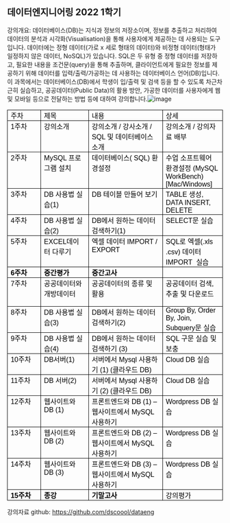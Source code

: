 ## 데이터엔지니어링 2022 1학기

강의개요: 데이터베이스(DB)는 지식과 정보의 저장소이며, 정보를 추출하고 처리하여 데이터의 분석과 시각화(Visualisation)을 통해 사용자에게 제공하는 데 사용되는 도구입니다. 데이터에는 정형 데이터(가로 x 세로 형태의 데이터)와 비정형 데이터(형태가 일정하지 않은 데이터, NoSQL)가 있습니다. SQL은 두 유형 중 정형 데이터를 저장하고, 필요한 내용을 조건문(query)을 통해 추출하며, 클라이언트에게 필요한 정보를 제공하기 위해 데이터를 입력/출력/가공하는 데 사용하는 데이터베이스 언어(DB)입니다. 이 과목에서는 데이터베이스(DB)에서 학생이 입/출력 및 검색 등을 할 수 있도록 차근차근히 실습하고, 공공데이터(Public Data)의 활용 방안,  가공한 데이터를 사용자에게 웹 및 모바일 등으로 전달하는 방법 등에 대하여 강의합니다.![image](https://user-images.githubusercontent.com/85654856/148494985-9b869f3b-cf38-432c-b33e-8013d4e0b458.png)


<table class=MsoTableGrid border=1 cellspacing=0 cellpadding=0
 style='border-collapse:collapse;border:none;mso-border-alt:solid windowtext .5pt;
 mso-yfti-tbllook:1184;mso-padding-alt:0cm 5.4pt 0cm 5.4pt'>
 <tr style='mso-yfti-irow:0;mso-yfti-firstrow:yes'>
  <td width=99 valign=top style='width:74.1pt;border:solid windowtext 1.0pt;
  mso-border-alt:solid windowtext .5pt;padding:0cm 5.4pt 0cm 5.4pt'>
  <p class=se-text-paragraph style='margin:0cm;vertical-align:baseline'><span
  class=se-fs-><span lang=KO style='font-family:"NanumGothic",sans-serif;
  color:black;border:none windowtext 1.0pt;mso-border-alt:none windowtext 0cm;
  padding:0cm'>주차</span></span><span class=se-fs-><span style='font-family:
  "NanumGothic",sans-serif;color:black;border:none windowtext 1.0pt;mso-border-alt:
  none windowtext 0cm;padding:0cm'><o:p></o:p></span></span></p>
  </td>
  <td width=132 valign=top style='width:98.8pt;border:solid windowtext 1.0pt;
  border-left:none;mso-border-left-alt:solid windowtext .5pt;mso-border-alt:
  solid windowtext .5pt;padding:0cm 5.4pt 0cm 5.4pt'>
  <p class=se-text-paragraph style='margin:0cm;vertical-align:baseline'><span
  class=se-fs-><span lang=KO style='font-family:"NanumGothic",sans-serif;
  color:black;border:none windowtext 1.0pt;mso-border-alt:none windowtext 0cm;
  padding:0cm'>제목</span></span><span class=se-fs-><span style='font-family:
  "NanumGothic",sans-serif;color:black;border:none windowtext 1.0pt;mso-border-alt:
  none windowtext 0cm;padding:0cm'><o:p></o:p></span></span></p>
  </td>
  <td width=232 valign=top style='width:174.1pt;border:solid windowtext 1.0pt;
  border-left:none;mso-border-left-alt:solid windowtext .5pt;mso-border-alt:
  solid windowtext .5pt;padding:0cm 5.4pt 0cm 5.4pt'>
  <p class=se-text-paragraph style='margin:0cm;vertical-align:baseline'><span
  class=se-fs-><span lang=KO style='font-family:"NanumGothic",sans-serif;
  color:black;border:none windowtext 1.0pt;mso-border-alt:none windowtext 0cm;
  padding:0cm'>내용</span></span><span class=se-fs-><span style='font-family:
  "NanumGothic",sans-serif;color:black;border:none windowtext 1.0pt;mso-border-alt:
  none windowtext 0cm;padding:0cm'><o:p></o:p></span></span></p>
  </td>
  <td width=138 valign=top style='width:103.8pt;border:solid windowtext 1.0pt;
  border-left:none;mso-border-left-alt:solid windowtext .5pt;mso-border-alt:
  solid windowtext .5pt;padding:0cm 5.4pt 0cm 5.4pt'>
  <p class=se-text-paragraph style='margin:0cm;vertical-align:baseline'><span
  class=se-fs-><span lang=KO style='font-family:"NanumGothic",sans-serif;
  color:black;border:none windowtext 1.0pt;mso-border-alt:none windowtext 0cm;
  padding:0cm'>상세</span></span><span class=se-fs-><span style='font-family:
  "NanumGothic",sans-serif;color:black;border:none windowtext 1.0pt;mso-border-alt:
  none windowtext 0cm;padding:0cm'><o:p></o:p></span></span></p>
  </td>
 </tr>
 <tr style='mso-yfti-irow:1'>
  <td width=99 valign=top style='width:74.1pt;border:solid windowtext 1.0pt;
  border-top:none;mso-border-top-alt:solid windowtext .5pt;mso-border-alt:solid windowtext .5pt;
  padding:0cm 5.4pt 0cm 5.4pt'>
  <p class=se-text-paragraph style='margin:0cm;vertical-align:baseline'><span
  class=se-fs-><span style='font-family:"NanumGothic",sans-serif;color:black;
  border:none windowtext 1.0pt;mso-border-alt:none windowtext 0cm;padding:0cm'>1<span
  lang=KO>주차</span><o:p></o:p></span></span></p>
  </td>
  <td width=132 valign=top style='width:98.8pt;border-top:none;border-left:
  none;border-bottom:solid windowtext 1.0pt;border-right:solid windowtext 1.0pt;
  mso-border-top-alt:solid windowtext .5pt;mso-border-left-alt:solid windowtext .5pt;
  mso-border-alt:solid windowtext .5pt;padding:0cm 5.4pt 0cm 5.4pt'>
  <p class=se-text-paragraph style='margin:0cm;vertical-align:baseline'><span
  class=SpellE><span class=se-fs-><span lang=KO style='font-family:"NanumGothic",sans-serif;
  color:black;border:none windowtext 1.0pt;mso-border-alt:none windowtext 0cm;
  padding:0cm'>강의소개</span></span></span><span class=se-fs-><span
  style='font-family:"NanumGothic",sans-serif;color:black;border:none windowtext 1.0pt;
  mso-border-alt:none windowtext 0cm;padding:0cm'><o:p></o:p></span></span></p>
  </td>
  <td width=232 valign=top style='width:174.1pt;border-top:none;border-left:
  none;border-bottom:solid windowtext 1.0pt;border-right:solid windowtext 1.0pt;
  mso-border-top-alt:solid windowtext .5pt;mso-border-left-alt:solid windowtext .5pt;
  mso-border-alt:solid windowtext .5pt;padding:0cm 5.4pt 0cm 5.4pt'>
  <p class=se-text-paragraph style='margin:0cm;vertical-align:baseline'><span
  class=SpellE><span class=se-fs-><span lang=KO style='font-family:"NanumGothic",sans-serif;
  color:black;border:none windowtext 1.0pt;mso-border-alt:none windowtext 0cm;
  padding:0cm'>강의소개</span></span></span><span class=se-fs-><span
  style='font-family:"NanumGothic",sans-serif;color:black;border:none windowtext 1.0pt;
  mso-border-alt:none windowtext 0cm;padding:0cm'> / <span class=SpellE><span
  lang=KO>강사소개</span></span> / SQL <span lang=KO>및 데이터베이스 소개</span><o:p></o:p></span></span></p>
  </td>
  <td width=138 valign=top style='width:103.8pt;border-top:none;border-left:
  none;border-bottom:solid windowtext 1.0pt;border-right:solid windowtext 1.0pt;
  mso-border-top-alt:solid windowtext .5pt;mso-border-left-alt:solid windowtext .5pt;
  mso-border-alt:solid windowtext .5pt;padding:0cm 5.4pt 0cm 5.4pt'>
  <p class=se-text-paragraph style='margin:0cm;vertical-align:baseline'><span
  class=SpellE><span class=se-fs-><span lang=KO style='font-family:"NanumGothic",sans-serif;
  color:black;border:none windowtext 1.0pt;mso-border-alt:none windowtext 0cm;
  padding:0cm'>강의소개</span></span></span><span class=se-fs-><span lang=KO
  style='font-family:"NanumGothic",sans-serif;color:black;border:none windowtext 1.0pt;
  mso-border-alt:none windowtext 0cm;padding:0cm'> </span></span><span
  class=se-fs-><span style='font-family:"NanumGothic",sans-serif;color:black;
  border:none windowtext 1.0pt;mso-border-alt:none windowtext 0cm;padding:0cm'>/
  <span lang=KO>강의자료 배부</span><o:p></o:p></span></span></p>
  </td>
 </tr>
 <tr style='mso-yfti-irow:2'>
  <td width=99 valign=top style='width:74.1pt;border:solid windowtext 1.0pt;
  border-top:none;mso-border-top-alt:solid windowtext .5pt;mso-border-alt:solid windowtext .5pt;
  padding:0cm 5.4pt 0cm 5.4pt'>
  <p class=se-text-paragraph style='margin:0cm;vertical-align:baseline'><span
  class=se-fs-><span style='font-family:"NanumGothic",sans-serif;color:black;
  border:none windowtext 1.0pt;mso-border-alt:none windowtext 0cm;padding:0cm'>2<span
  lang=KO>주차</span><o:p></o:p></span></span></p>
  </td>
  <td width=132 valign=top style='width:98.8pt;border-top:none;border-left:
  none;border-bottom:solid windowtext 1.0pt;border-right:solid windowtext 1.0pt;
  mso-border-top-alt:solid windowtext .5pt;mso-border-left-alt:solid windowtext .5pt;
  mso-border-alt:solid windowtext .5pt;padding:0cm 5.4pt 0cm 5.4pt'>
  <p class=se-text-paragraph style='margin:0cm;vertical-align:baseline'><span
  class=se-fs-><span style='font-family:"NanumGothic",sans-serif;color:black;
  border:none windowtext 1.0pt;mso-border-alt:none windowtext 0cm;padding:0cm'>MySQL
  <span lang=KO>프로그램 설치</span><o:p></o:p></span></span></p>
  </td>
  <td width=232 valign=top style='width:174.1pt;border-top:none;border-left:
  none;border-bottom:solid windowtext 1.0pt;border-right:solid windowtext 1.0pt;
  mso-border-top-alt:solid windowtext .5pt;mso-border-left-alt:solid windowtext .5pt;
  mso-border-alt:solid windowtext .5pt;padding:0cm 5.4pt 0cm 5.4pt'>
  <p class=se-text-paragraph style='margin:0cm;vertical-align:baseline'><span
  class=se-fs-><span lang=KO style='font-family:"NanumGothic",sans-serif;
  color:black;border:none windowtext 1.0pt;mso-border-alt:none windowtext 0cm;
  padding:0cm'>데이터베이스</span></span><span class=se-fs-><span style='font-family:
  "NanumGothic",sans-serif;color:black;border:none windowtext 1.0pt;mso-border-alt:
  none windowtext 0cm;padding:0cm'>( SQL) <span lang=KO>환경설정</span><o:p></o:p></span></span></p>
  <p class=se-text-paragraph style='margin:0cm;vertical-align:baseline'><span
  class=se-fs-><span style='font-family:"NanumGothic",sans-serif;color:black;
  border:none windowtext 1.0pt;mso-border-alt:none windowtext 0cm;padding:0cm'><o:p>&nbsp;</o:p></span></span></p>
  </td>
  <td width=138 valign=top style='width:103.8pt;border-top:none;border-left:
  none;border-bottom:solid windowtext 1.0pt;border-right:solid windowtext 1.0pt;
  mso-border-top-alt:solid windowtext .5pt;mso-border-left-alt:solid windowtext .5pt;
  mso-border-alt:solid windowtext .5pt;padding:0cm 5.4pt 0cm 5.4pt'>
  <p class=se-text-paragraph style='margin:0cm;vertical-align:baseline'><span
  class=se-fs-><span lang=KO style='font-family:"NanumGothic",sans-serif;
  color:black;border:none windowtext 1.0pt;mso-border-alt:none windowtext 0cm;
  padding:0cm'>수업 소프트웨어 환경설정 </span></span><span class=se-fs-><span
  style='font-family:"NanumGothic",sans-serif;color:black;border:none windowtext 1.0pt;
  mso-border-alt:none windowtext 0cm;padding:0cm'>(MySQL <span class=SpellE>WorkBench</span>)<o:p></o:p></span></span></p>
  <p class=se-text-paragraph style='margin:0cm;vertical-align:baseline'><span
  class=se-fs-><span lang=EN-US style='font-family:"NanumGothic",sans-serif;
  color:black;border:none windowtext 1.0pt;mso-border-alt:none windowtext 0cm;
  padding:0cm;mso-ansi-language:EN-US'>[Mac/Windows]</span></span><span
  class=se-fs-><span lang=EN-US style='font-size:14.5pt;font-family:"NanumGothic",sans-serif;
  color:black;border:none windowtext 1.0pt;mso-border-alt:none windowtext 0cm;
  padding:0cm;mso-ansi-language:EN-US'><o:p></o:p></span></span></p>
  </td>
 </tr>
 <tr style='mso-yfti-irow:3'>
  <td width=99 valign=top style='width:74.1pt;border:solid windowtext 1.0pt;
  border-top:none;mso-border-top-alt:solid windowtext .5pt;mso-border-alt:solid windowtext .5pt;
  padding:0cm 5.4pt 0cm 5.4pt'>
  <p class=se-text-paragraph style='margin:0cm;vertical-align:baseline'><span
  class=se-fs-><span style='font-family:"NanumGothic",sans-serif;color:black;
  border:none windowtext 1.0pt;mso-border-alt:none windowtext 0cm;padding:0cm'>3<span
  lang=KO>주차</span><o:p></o:p></span></span></p>
  </td>
  <td width=132 valign=top style='width:98.8pt;border-top:none;border-left:
  none;border-bottom:solid windowtext 1.0pt;border-right:solid windowtext 1.0pt;
  mso-border-top-alt:solid windowtext .5pt;mso-border-left-alt:solid windowtext .5pt;
  mso-border-alt:solid windowtext .5pt;padding:0cm 5.4pt 0cm 5.4pt'>
  <p class=se-text-paragraph style='margin:0cm;vertical-align:baseline'><span
  class=se-fs-><span style='font-family:"NanumGothic",sans-serif;color:black;
  border:none windowtext 1.0pt;mso-border-alt:none windowtext 0cm;padding:0cm'>DB
  <span lang=KO>사용법 실습</span>(1)<o:p></o:p></span></span></p>
  </td>
  <td width=232 valign=top style='width:174.1pt;border-top:none;border-left:
  none;border-bottom:solid windowtext 1.0pt;border-right:solid windowtext 1.0pt;
  mso-border-top-alt:solid windowtext .5pt;mso-border-left-alt:solid windowtext .5pt;
  mso-border-alt:solid windowtext .5pt;padding:0cm 5.4pt 0cm 5.4pt'>
  <p class=se-text-paragraph style='margin:0cm;vertical-align:baseline'><span
  class=se-fs-><span style='font-family:"NanumGothic",sans-serif;color:black;
  border:none windowtext 1.0pt;mso-border-alt:none windowtext 0cm;padding:0cm'>DB
  <span lang=KO>테이블 만들어 보기</span><o:p></o:p></span></span></p>
  </td>
  <td width=138 valign=top style='width:103.8pt;border-top:none;border-left:
  none;border-bottom:solid windowtext 1.0pt;border-right:solid windowtext 1.0pt;
  mso-border-top-alt:solid windowtext .5pt;mso-border-left-alt:solid windowtext .5pt;
  mso-border-alt:solid windowtext .5pt;padding:0cm 5.4pt 0cm 5.4pt'>
  <p class=se-text-paragraph style='margin:0cm;vertical-align:baseline'><span
  class=se-fs-><span lang=EN-US style='font-family:"NanumGothic",sans-serif;
  color:black;border:none windowtext 1.0pt;mso-border-alt:none windowtext 0cm;
  padding:0cm;mso-ansi-language:EN-US'>TABLE </span></span><span class=se-fs-><span
  lang=KO style='font-family:"NanumGothic",sans-serif;color:black;border:none windowtext 1.0pt;
  mso-border-alt:none windowtext 0cm;padding:0cm;mso-ansi-language:EN-US'>생성</span></span><span
  class=se-fs-><span lang=EN-US style='font-family:"NanumGothic",sans-serif;
  color:black;border:none windowtext 1.0pt;mso-border-alt:none windowtext 0cm;
  padding:0cm;mso-ansi-language:EN-US'>, DATA INSERT, DELETE<o:p></o:p></span></span></p>
  </td>
 </tr>
 <tr style='mso-yfti-irow:4'>
  <td width=99 valign=top style='width:74.1pt;border:solid windowtext 1.0pt;
  border-top:none;mso-border-top-alt:solid windowtext .5pt;mso-border-alt:solid windowtext .5pt;
  padding:0cm 5.4pt 0cm 5.4pt'>
  <p class=se-text-paragraph style='margin:0cm;vertical-align:baseline'><span
  class=se-fs-><span style='font-family:"NanumGothic",sans-serif;color:black;
  border:none windowtext 1.0pt;mso-border-alt:none windowtext 0cm;padding:0cm'>4<span
  lang=KO>주차</span><o:p></o:p></span></span></p>
  </td>
  <td width=132 valign=top style='width:98.8pt;border-top:none;border-left:
  none;border-bottom:solid windowtext 1.0pt;border-right:solid windowtext 1.0pt;
  mso-border-top-alt:solid windowtext .5pt;mso-border-left-alt:solid windowtext .5pt;
  mso-border-alt:solid windowtext .5pt;padding:0cm 5.4pt 0cm 5.4pt'>
  <p class=se-text-paragraph style='margin:0cm;vertical-align:baseline'><span
  class=se-fs-><span style='font-family:"NanumGothic",sans-serif;color:black;
  border:none windowtext 1.0pt;mso-border-alt:none windowtext 0cm;padding:0cm'>DB
  <span lang=KO>사용법 실습</span>(2)<o:p></o:p></span></span></p>
  </td>
  <td width=232 valign=top style='width:174.1pt;border-top:none;border-left:
  none;border-bottom:solid windowtext 1.0pt;border-right:solid windowtext 1.0pt;
  mso-border-top-alt:solid windowtext .5pt;mso-border-left-alt:solid windowtext .5pt;
  mso-border-alt:solid windowtext .5pt;padding:0cm 5.4pt 0cm 5.4pt'>
  <p class=se-text-paragraph style='margin:0cm;vertical-align:baseline'><span
  class=se-fs-><span style='font-family:"NanumGothic",sans-serif;color:black;
  border:none windowtext 1.0pt;mso-border-alt:none windowtext 0cm;padding:0cm'>DB<span
  lang=KO>에서 원하는 데이터 검색하기</span>(1)<o:p></o:p></span></span></p>
  </td>
  <td width=138 valign=top style='width:103.8pt;border-top:none;border-left:
  none;border-bottom:solid windowtext 1.0pt;border-right:solid windowtext 1.0pt;
  mso-border-top-alt:solid windowtext .5pt;mso-border-left-alt:solid windowtext .5pt;
  mso-border-alt:solid windowtext .5pt;padding:0cm 5.4pt 0cm 5.4pt'>
  <p class=se-text-paragraph style='margin:0cm;vertical-align:baseline'><span
  class=se-fs-><span lang=EN-US style='font-family:"NanumGothic",sans-serif;
  color:black;border:none windowtext 1.0pt;mso-border-alt:none windowtext 0cm;
  padding:0cm;mso-ansi-language:EN-US'>SELECT</span></span><span class=se-fs-><span
  lang=KO style='font-family:"NanumGothic",sans-serif;color:black;border:none windowtext 1.0pt;
  mso-border-alt:none windowtext 0cm;padding:0cm;mso-ansi-language:EN-US'>문 실습</span></span><span
  class=se-fs-><span lang=EN-US style='font-family:"NanumGothic",sans-serif;
  color:black;border:none windowtext 1.0pt;mso-border-alt:none windowtext 0cm;
  padding:0cm;mso-ansi-language:EN-US'><o:p></o:p></span></span></p>
  </td>
 </tr>
 <tr style='mso-yfti-irow:5'>
  <td width=99 valign=top style='width:74.1pt;border:solid windowtext 1.0pt;
  border-top:none;mso-border-top-alt:solid windowtext .5pt;mso-border-alt:solid windowtext .5pt;
  padding:0cm 5.4pt 0cm 5.4pt'>
  <p class=se-text-paragraph style='margin:0cm;vertical-align:baseline'><span
  class=se-fs-><span style='font-family:"NanumGothic",sans-serif;color:black;
  border:none windowtext 1.0pt;mso-border-alt:none windowtext 0cm;padding:0cm'>5<span
  lang=KO>주차</span><o:p></o:p></span></span></p>
  </td>
  <td width=132 valign=top style='width:98.8pt;border-top:none;border-left:
  none;border-bottom:solid windowtext 1.0pt;border-right:solid windowtext 1.0pt;
  mso-border-top-alt:solid windowtext .5pt;mso-border-left-alt:solid windowtext .5pt;
  mso-border-alt:solid windowtext .5pt;padding:0cm 5.4pt 0cm 5.4pt'>
  <p class=se-text-paragraph style='margin:0cm;vertical-align:baseline'><span
  class=se-fs-><span style='font-family:"NanumGothic",sans-serif;color:black;
  border:none windowtext 1.0pt;mso-border-alt:none windowtext 0cm;padding:0cm'>EXCEL<span
  lang=KO>데이터 다루기</span><o:p></o:p></span></span></p>
  </td>
  <td width=232 valign=top style='width:174.1pt;border-top:none;border-left:
  none;border-bottom:solid windowtext 1.0pt;border-right:solid windowtext 1.0pt;
  mso-border-top-alt:solid windowtext .5pt;mso-border-left-alt:solid windowtext .5pt;
  mso-border-alt:solid windowtext .5pt;padding:0cm 5.4pt 0cm 5.4pt'>
  <p class=se-text-paragraph style='margin:0cm;vertical-align:baseline'><span
  class=se-fs-><span lang=KO style='font-family:"NanumGothic",sans-serif;
  color:black;border:none windowtext 1.0pt;mso-border-alt:none windowtext 0cm;
  padding:0cm'>엑셀 데이터 </span></span><span class=se-fs-><span style='font-family:
  "NanumGothic",sans-serif;color:black;border:none windowtext 1.0pt;mso-border-alt:
  none windowtext 0cm;padding:0cm'>IMPORT / EXPORT<o:p></o:p></span></span></p>
  </td>
  <td width=138 valign=top style='width:103.8pt;border-top:none;border-left:
  none;border-bottom:solid windowtext 1.0pt;border-right:solid windowtext 1.0pt;
  mso-border-top-alt:solid windowtext .5pt;mso-border-left-alt:solid windowtext .5pt;
  mso-border-alt:solid windowtext .5pt;padding:0cm 5.4pt 0cm 5.4pt'>
  <p class=se-text-paragraph style='margin:0cm;vertical-align:baseline'><span
  class=se-fs-><span lang=EN-US style='font-family:"NanumGothic",sans-serif;
  color:black;border:none windowtext 1.0pt;mso-border-alt:none windowtext 0cm;
  padding:0cm;mso-ansi-language:EN-US'>SQL</span></span><span class=se-fs-><span
  lang=KO style='font-family:"NanumGothic",sans-serif;color:black;border:none windowtext 1.0pt;
  mso-border-alt:none windowtext 0cm;padding:0cm;mso-ansi-language:EN-US'>로 엑셀</span></span><span
  class=se-fs-><span lang=EN-US style='font-family:"NanumGothic",sans-serif;
  color:black;border:none windowtext 1.0pt;mso-border-alt:none windowtext 0cm;
  padding:0cm;mso-ansi-language:EN-US'>(.<span class=SpellE>xls</span> .csv) </span></span><span
  class=se-fs-><span lang=KO style='font-family:"NanumGothic",sans-serif;
  color:black;border:none windowtext 1.0pt;mso-border-alt:none windowtext 0cm;
  padding:0cm;mso-ansi-language:EN-US'>데이터 </span></span><span class=se-fs-><span
  lang=EN-US style='font-family:"NanumGothic",sans-serif;color:black;
  border:none windowtext 1.0pt;mso-border-alt:none windowtext 0cm;padding:0cm;
  mso-ansi-language:EN-US'>IMPORT<span style='mso-spacerun:yes'>  </span></span></span><span
  class=se-fs-><span lang=KO style='font-family:"NanumGothic",sans-serif;
  color:black;border:none windowtext 1.0pt;mso-border-alt:none windowtext 0cm;
  padding:0cm;mso-ansi-language:EN-US'>실습</span></span><span class=se-fs-><span
  lang=EN-US style='font-family:"NanumGothic",sans-serif;color:black;
  border:none windowtext 1.0pt;mso-border-alt:none windowtext 0cm;padding:0cm;
  mso-ansi-language:EN-US'><o:p></o:p></span></span></p>
  </td>
 </tr>
 <tr style='mso-yfti-irow:6'>
  <td width=99 valign=top style='width:74.1pt;border:solid windowtext 1.0pt;
  border-top:none;mso-border-top-alt:solid windowtext .5pt;mso-border-alt:solid windowtext .5pt;
  padding:0cm 5.4pt 0cm 5.4pt'>
  <p class=se-text-paragraph style='margin:0cm;vertical-align:baseline'><span
  class=se-fs-><b><span style='font-family:"NanumGothic",sans-serif;color:black;
  border:none windowtext 1.0pt;mso-border-alt:none windowtext 0cm;padding:0cm'>6<span
  lang=KO>주차</span><o:p></o:p></span></b></span></p>
  </td>
  <td width=132 valign=top style='width:98.8pt;border-top:none;border-left:
  none;border-bottom:solid windowtext 1.0pt;border-right:solid windowtext 1.0pt;
  mso-border-top-alt:solid windowtext .5pt;mso-border-left-alt:solid windowtext .5pt;
  mso-border-alt:solid windowtext .5pt;padding:0cm 5.4pt 0cm 5.4pt'>
  <p class=se-text-paragraph style='margin:0cm;vertical-align:baseline'><span
  class=se-fs-><b><span lang=KO style='font-family:"NanumGothic",sans-serif;
  color:black;border:none windowtext 1.0pt;mso-border-alt:none windowtext 0cm;
  padding:0cm'>중간평가</span></b></span><span class=se-fs-><b><span
  style='font-family:"NanumGothic",sans-serif;color:black;border:none windowtext 1.0pt;
  mso-border-alt:none windowtext 0cm;padding:0cm'><o:p></o:p></span></b></span></p>
  </td>
  <td width=232 valign=top style='width:174.1pt;border-top:none;border-left:
  none;border-bottom:solid windowtext 1.0pt;border-right:solid windowtext 1.0pt;
  mso-border-top-alt:solid windowtext .5pt;mso-border-left-alt:solid windowtext .5pt;
  mso-border-alt:solid windowtext .5pt;padding:0cm 5.4pt 0cm 5.4pt'>
  <p class=se-text-paragraph style='margin:0cm;vertical-align:baseline'><span
  class=se-fs-><b><span lang=KO style='font-family:"NanumGothic",sans-serif;
  color:black;border:none windowtext 1.0pt;mso-border-alt:none windowtext 0cm;
  padding:0cm'>중간고사</span></b></span><span class=se-fs-><b><span
  style='font-family:"NanumGothic",sans-serif;color:black;border:none windowtext 1.0pt;
  mso-border-alt:none windowtext 0cm;padding:0cm'><o:p></o:p></span></b></span></p>
  </td>
  <td width=138 valign=top style='width:103.8pt;border-top:none;border-left:
  none;border-bottom:solid windowtext 1.0pt;border-right:solid windowtext 1.0pt;
  mso-border-top-alt:solid windowtext .5pt;mso-border-left-alt:solid windowtext .5pt;
  mso-border-alt:solid windowtext .5pt;padding:0cm 5.4pt 0cm 5.4pt'>
  <p class=se-text-paragraph style='margin:0cm;vertical-align:baseline'><span
  class=se-fs-><span style='font-family:"NanumGothic",sans-serif;color:black;
  border:none windowtext 1.0pt;mso-border-alt:none windowtext 0cm;padding:0cm'><o:p>&nbsp;</o:p></span></span></p>
  </td>
 </tr>
 <tr style='mso-yfti-irow:7'>
  <td width=99 valign=top style='width:74.1pt;border:solid windowtext 1.0pt;
  border-top:none;mso-border-top-alt:solid windowtext .5pt;mso-border-alt:solid windowtext .5pt;
  padding:0cm 5.4pt 0cm 5.4pt'>
  <p class=se-text-paragraph style='margin:0cm;vertical-align:baseline'><span
  class=se-fs-><span style='font-family:"NanumGothic",sans-serif;color:black;
  border:none windowtext 1.0pt;mso-border-alt:none windowtext 0cm;padding:0cm'>7<span
  lang=KO>주차</span><o:p></o:p></span></span></p>
  </td>
  <td width=132 valign=top style='width:98.8pt;border-top:none;border-left:
  none;border-bottom:solid windowtext 1.0pt;border-right:solid windowtext 1.0pt;
  mso-border-top-alt:solid windowtext .5pt;mso-border-left-alt:solid windowtext .5pt;
  mso-border-alt:solid windowtext .5pt;padding:0cm 5.4pt 0cm 5.4pt'>
  <p class=se-text-paragraph style='margin:0cm;vertical-align:baseline'><span
  class=se-fs-><span lang=KO style='font-family:"NanumGothic",sans-serif;
  color:black;border:none windowtext 1.0pt;mso-border-alt:none windowtext 0cm;
  padding:0cm'>공공데이터와 <span class=SpellE>개방데이터</span></span></span><span
  class=se-fs-><span style='font-family:"NanumGothic",sans-serif;color:black;
  border:none windowtext 1.0pt;mso-border-alt:none windowtext 0cm;padding:0cm'><o:p></o:p></span></span></p>
  </td>
  <td width=232 valign=top style='width:174.1pt;border-top:none;border-left:
  none;border-bottom:solid windowtext 1.0pt;border-right:solid windowtext 1.0pt;
  mso-border-top-alt:solid windowtext .5pt;mso-border-left-alt:solid windowtext .5pt;
  mso-border-alt:solid windowtext .5pt;padding:0cm 5.4pt 0cm 5.4pt'>
  <p class=se-text-paragraph style='margin:0cm;vertical-align:baseline'><span
  class=se-fs-><span lang=KO style='font-family:"NanumGothic",sans-serif;
  color:black;border:none windowtext 1.0pt;mso-border-alt:none windowtext 0cm;
  padding:0cm'>공공데이터의 종류 및 활용</span></span><span class=se-fs-><span
  style='font-family:"NanumGothic",sans-serif;color:black;border:none windowtext 1.0pt;
  mso-border-alt:none windowtext 0cm;padding:0cm'><o:p></o:p></span></span></p>
  <p class=se-text-paragraph style='margin:0cm;vertical-align:baseline'><span
  class=se-fs-><span style='font-family:"NanumGothic",sans-serif;color:black;
  border:none windowtext 1.0pt;mso-border-alt:none windowtext 0cm;padding:0cm'><o:p>&nbsp;</o:p></span></span></p>
  </td>
  <td width=138 valign=top style='width:103.8pt;border-top:none;border-left:
  none;border-bottom:solid windowtext 1.0pt;border-right:solid windowtext 1.0pt;
  mso-border-top-alt:solid windowtext .5pt;mso-border-left-alt:solid windowtext .5pt;
  mso-border-alt:solid windowtext .5pt;padding:0cm 5.4pt 0cm 5.4pt'>
  <p class=se-text-paragraph style='margin:0cm;vertical-align:baseline'><span
  class=SpellE><span class=se-fs-><span lang=KO style='font-family:"NanumGothic",sans-serif;
  color:black;border:none windowtext 1.0pt;mso-border-alt:none windowtext 0cm;
  padding:0cm;mso-ansi-language:EN-US'>공공데이터</span></span></span><span
  class=se-fs-><span lang=KO style='font-family:"NanumGothic",sans-serif;
  color:black;border:none windowtext 1.0pt;mso-border-alt:none windowtext 0cm;
  padding:0cm;mso-ansi-language:EN-US'> 검색</span></span><span class=se-fs-><span
  lang=EN-US style='font-family:"NanumGothic",sans-serif;color:black;
  border:none windowtext 1.0pt;mso-border-alt:none windowtext 0cm;padding:0cm;
  mso-ansi-language:EN-US'>, </span></span><span class=se-fs-><span lang=KO
  style='font-family:"NanumGothic",sans-serif;color:black;border:none windowtext 1.0pt;
  mso-border-alt:none windowtext 0cm;padding:0cm;mso-ansi-language:EN-US'>추출 및 다운로드</span></span><span
  class=se-fs-><span lang=EN-US style='font-family:"NanumGothic",sans-serif;
  color:black;border:none windowtext 1.0pt;mso-border-alt:none windowtext 0cm;
  padding:0cm;mso-ansi-language:EN-US'><o:p></o:p></span></span></p>
  </td>
 </tr>
 <tr style='mso-yfti-irow:8'>
  <td width=99 valign=top style='width:74.1pt;border:solid windowtext 1.0pt;
  border-top:none;mso-border-top-alt:solid windowtext .5pt;mso-border-alt:solid windowtext .5pt;
  padding:0cm 5.4pt 0cm 5.4pt'>
  <p class=se-text-paragraph style='margin:0cm;vertical-align:baseline'><span
  class=se-fs-><span style='font-family:"NanumGothic",sans-serif;color:black;
  border:none windowtext 1.0pt;mso-border-alt:none windowtext 0cm;padding:0cm'>8<span
  lang=KO>주차</span><o:p></o:p></span></span></p>
  </td>
  <td width=132 valign=top style='width:98.8pt;border-top:none;border-left:
  none;border-bottom:solid windowtext 1.0pt;border-right:solid windowtext 1.0pt;
  mso-border-top-alt:solid windowtext .5pt;mso-border-left-alt:solid windowtext .5pt;
  mso-border-alt:solid windowtext .5pt;padding:0cm 5.4pt 0cm 5.4pt'>
  <p class=se-text-paragraph style='margin:0cm;vertical-align:baseline'><span
  class=se-fs-><span style='font-family:"NanumGothic",sans-serif;color:black;
  border:none windowtext 1.0pt;mso-border-alt:none windowtext 0cm;padding:0cm'>DB
  <span lang=KO>사용법 실습</span>(3)</span></span><span class=se-fs-><span
  style='font-size:14.5pt;font-family:"NanumGothic",sans-serif;color:black;
  border:none windowtext 1.0pt;mso-border-alt:none windowtext 0cm;padding:0cm'><o:p></o:p></span></span></p>
  </td>
  <td width=232 valign=top style='width:174.1pt;border-top:none;border-left:
  none;border-bottom:solid windowtext 1.0pt;border-right:solid windowtext 1.0pt;
  mso-border-top-alt:solid windowtext .5pt;mso-border-left-alt:solid windowtext .5pt;
  mso-border-alt:solid windowtext .5pt;padding:0cm 5.4pt 0cm 5.4pt'>
  <p class=se-text-paragraph style='margin:0cm;vertical-align:baseline'><span
  class=se-fs-><span style='font-family:"NanumGothic",sans-serif;color:black;
  border:none windowtext 1.0pt;mso-border-alt:none windowtext 0cm;padding:0cm'>DB<span
  lang=KO>에서 원하는 데이터 검색하기</span>(2)<o:p></o:p></span></span></p>
  </td>
  <td width=138 valign=top style='width:103.8pt;border-top:none;border-left:
  none;border-bottom:solid windowtext 1.0pt;border-right:solid windowtext 1.0pt;
  mso-border-top-alt:solid windowtext .5pt;mso-border-left-alt:solid windowtext .5pt;
  mso-border-alt:solid windowtext .5pt;padding:0cm 5.4pt 0cm 5.4pt'>
  <p class=se-text-paragraph style='margin:0cm;vertical-align:baseline'><span
  class=se-fs-><span lang=EN-US style='font-family:"NanumGothic",sans-serif;
  color:black;border:none windowtext 1.0pt;mso-border-alt:none windowtext 0cm;
  padding:0cm;mso-ansi-language:EN-US'>Group By, Order By, Join, Subquery</span></span><span
  class=se-fs-><span lang=KO style='font-family:"NanumGothic",sans-serif;
  color:black;border:none windowtext 1.0pt;mso-border-alt:none windowtext 0cm;
  padding:0cm;mso-ansi-language:EN-US'>문 실습</span></span><span class=se-fs-><span
  lang=EN-US style='font-family:"NanumGothic",sans-serif;color:black;
  border:none windowtext 1.0pt;mso-border-alt:none windowtext 0cm;padding:0cm;
  mso-ansi-language:EN-US'><o:p></o:p></span></span></p>
  </td>
 </tr>
 <tr style='mso-yfti-irow:9'>
  <td width=99 valign=top style='width:74.1pt;border:solid windowtext 1.0pt;
  border-top:none;mso-border-top-alt:solid windowtext .5pt;mso-border-alt:solid windowtext .5pt;
  padding:0cm 5.4pt 0cm 5.4pt'>
  <p class=se-text-paragraph style='margin:0cm;vertical-align:baseline'><span
  class=se-fs-><span style='font-family:"NanumGothic",sans-serif;color:black;
  border:none windowtext 1.0pt;mso-border-alt:none windowtext 0cm;padding:0cm'>9<span
  lang=KO>주차</span><o:p></o:p></span></span></p>
  </td>
  <td width=132 valign=top style='width:98.8pt;border-top:none;border-left:
  none;border-bottom:solid windowtext 1.0pt;border-right:solid windowtext 1.0pt;
  mso-border-top-alt:solid windowtext .5pt;mso-border-left-alt:solid windowtext .5pt;
  mso-border-alt:solid windowtext .5pt;padding:0cm 5.4pt 0cm 5.4pt'>
  <p class=se-text-paragraph style='margin:0cm;vertical-align:baseline'><span
  class=se-fs-><span style='font-family:"NanumGothic",sans-serif;color:black;
  border:none windowtext 1.0pt;mso-border-alt:none windowtext 0cm;padding:0cm'>DB
  <span lang=KO>사용법 실습</span>(4)<o:p></o:p></span></span></p>
  </td>
  <td width=232 valign=top style='width:174.1pt;border-top:none;border-left:
  none;border-bottom:solid windowtext 1.0pt;border-right:solid windowtext 1.0pt;
  mso-border-top-alt:solid windowtext .5pt;mso-border-left-alt:solid windowtext .5pt;
  mso-border-alt:solid windowtext .5pt;padding:0cm 5.4pt 0cm 5.4pt'>
  <p class=se-text-paragraph style='margin:0cm;vertical-align:baseline'><span
  class=se-fs-><span lang=EN-US style='font-family:"NanumGothic",sans-serif;
  color:black;border:none windowtext 1.0pt;mso-border-alt:none windowtext 0cm;
  padding:0cm;mso-ansi-language:EN-US'>DB</span></span><span class=se-fs-><span
  lang=KO style='font-family:"NanumGothic",sans-serif;color:black;border:none windowtext 1.0pt;
  mso-border-alt:none windowtext 0cm;padding:0cm;mso-ansi-language:EN-US'>에서 원하는
  데이터 검색하기 </span></span><span class=se-fs-><span lang=EN-US style='font-family:
  "NanumGothic",sans-serif;color:black;border:none windowtext 1.0pt;mso-border-alt:
  none windowtext 0cm;padding:0cm;mso-ansi-language:EN-US'>(3)<o:p></o:p></span></span></p>
  </td>
  <td width=138 valign=top style='width:103.8pt;border-top:none;border-left:
  none;border-bottom:solid windowtext 1.0pt;border-right:solid windowtext 1.0pt;
  mso-border-top-alt:solid windowtext .5pt;mso-border-left-alt:solid windowtext .5pt;
  mso-border-alt:solid windowtext .5pt;padding:0cm 5.4pt 0cm 5.4pt'>
  <p class=se-text-paragraph style='margin:0cm;vertical-align:baseline'><span
  class=se-fs-><span lang=EN-US style='font-family:"NanumGothic",sans-serif;
  color:black;border:none windowtext 1.0pt;mso-border-alt:none windowtext 0cm;
  padding:0cm;mso-ansi-language:EN-US'>SQL </span></span><span class=se-fs-><span
  lang=KO style='font-family:"NanumGothic",sans-serif;color:black;border:none windowtext 1.0pt;
  mso-border-alt:none windowtext 0cm;padding:0cm;mso-ansi-language:EN-US'>구문 실습
  및 보충</span></span><span class=se-fs-><span lang=EN-US style='font-family:
  "NanumGothic",sans-serif;color:black;border:none windowtext 1.0pt;mso-border-alt:
  none windowtext 0cm;padding:0cm;mso-ansi-language:EN-US'><o:p></o:p></span></span></p>
  </td>
 </tr>
 <tr style='mso-yfti-irow:10'>
  <td width=99 valign=top style='width:74.1pt;border:solid windowtext 1.0pt;
  border-top:none;mso-border-top-alt:solid windowtext .5pt;mso-border-alt:solid windowtext .5pt;
  padding:0cm 5.4pt 0cm 5.4pt'>
  <p class=se-text-paragraph style='margin:0cm;vertical-align:baseline'><span
  class=se-fs-><span style='font-family:"NanumGothic",sans-serif;color:black;
  border:none windowtext 1.0pt;mso-border-alt:none windowtext 0cm;padding:0cm'>10<span
  lang=KO>주차</span><o:p></o:p></span></span></p>
  </td>
  <td width=132 valign=top style='width:98.8pt;border-top:none;border-left:
  none;border-bottom:solid windowtext 1.0pt;border-right:solid windowtext 1.0pt;
  mso-border-top-alt:solid windowtext .5pt;mso-border-left-alt:solid windowtext .5pt;
  mso-border-alt:solid windowtext .5pt;padding:0cm 5.4pt 0cm 5.4pt'>
  <p class=se-text-paragraph style='margin:0cm;vertical-align:baseline'><span
  class=se-fs-><span style='font-family:"NanumGothic",sans-serif;color:black;
  border:none windowtext 1.0pt;mso-border-alt:none windowtext 0cm;padding:0cm'>DB<span
  lang=KO>서버</span>(1)<o:p></o:p></span></span></p>
  </td>
  <td width=232 valign=top style='width:174.1pt;border-top:none;border-left:
  none;border-bottom:solid windowtext 1.0pt;border-right:solid windowtext 1.0pt;
  mso-border-top-alt:solid windowtext .5pt;mso-border-left-alt:solid windowtext .5pt;
  mso-border-alt:solid windowtext .5pt;padding:0cm 5.4pt 0cm 5.4pt'>
  <p class=se-text-paragraph style='margin:0cm;vertical-align:baseline'><span
  class=se-fs-><span lang=KO style='font-family:"NanumGothic",sans-serif;
  color:black;border:none windowtext 1.0pt;mso-border-alt:none windowtext 0cm;
  padding:0cm;mso-ansi-language:EN-US'>서버에서 </span></span><span class=SpellE><span
  class=se-fs-><span lang=EN-US style='font-family:"NanumGothic",sans-serif;
  color:black;border:none windowtext 1.0pt;mso-border-alt:none windowtext 0cm;
  padding:0cm;mso-ansi-language:EN-US'>Mysql</span></span></span><span
  class=se-fs-><span lang=EN-US style='font-family:"NanumGothic",sans-serif;
  color:black;border:none windowtext 1.0pt;mso-border-alt:none windowtext 0cm;
  padding:0cm;mso-ansi-language:EN-US'> </span></span><span class=se-fs-><span
  lang=KO style='font-family:"NanumGothic",sans-serif;color:black;border:none windowtext 1.0pt;
  mso-border-alt:none windowtext 0cm;padding:0cm;mso-ansi-language:EN-US'>사용하기 </span></span><span
  class=se-fs-><span lang=EN-US style='font-family:"NanumGothic",sans-serif;
  color:black;border:none windowtext 1.0pt;mso-border-alt:none windowtext 0cm;
  padding:0cm;mso-ansi-language:EN-US'>(1) (</span></span><span class=SpellE><span
  class=se-fs-><span lang=KO style='font-family:"NanumGothic",sans-serif;
  color:black;border:none windowtext 1.0pt;mso-border-alt:none windowtext 0cm;
  padding:0cm;mso-ansi-language:EN-US'>클라우드</span></span></span><span
  class=se-fs-><span lang=KO style='font-family:"NanumGothic",sans-serif;
  color:black;border:none windowtext 1.0pt;mso-border-alt:none windowtext 0cm;
  padding:0cm;mso-ansi-language:EN-US'> </span></span><span class=se-fs-><span
  lang=EN-US style='font-family:"NanumGothic",sans-serif;color:black;
  border:none windowtext 1.0pt;mso-border-alt:none windowtext 0cm;padding:0cm;
  mso-ansi-language:EN-US'>DB)</span></span><span class=se-fs-><span
  style='font-size:14.5pt;font-family:"NanumGothic",sans-serif;color:black;
  border:none windowtext 1.0pt;mso-border-alt:none windowtext 0cm;padding:0cm'><o:p></o:p></span></span></p>
  </td>
  <td width=138 valign=top style='width:103.8pt;border-top:none;border-left:
  none;border-bottom:solid windowtext 1.0pt;border-right:solid windowtext 1.0pt;
  mso-border-top-alt:solid windowtext .5pt;mso-border-left-alt:solid windowtext .5pt;
  mso-border-alt:solid windowtext .5pt;padding:0cm 5.4pt 0cm 5.4pt'>
  <p class=se-text-paragraph style='margin:0cm;vertical-align:baseline'><span
  class=se-fs-><span lang=EN-US style='font-family:"NanumGothic",sans-serif;
  color:black;border:none windowtext 1.0pt;mso-border-alt:none windowtext 0cm;
  padding:0cm;mso-ansi-language:EN-US'>Cloud DB </span></span><span
  class=se-fs-><span lang=KO style='font-family:"NanumGothic",sans-serif;
  color:black;border:none windowtext 1.0pt;mso-border-alt:none windowtext 0cm;
  padding:0cm;mso-ansi-language:EN-US'>실습</span></span><span class=se-fs-><span
  lang=EN-US style='font-size:14.5pt;font-family:"NanumGothic",sans-serif;
  color:black;border:none windowtext 1.0pt;mso-border-alt:none windowtext 0cm;
  padding:0cm;mso-ansi-language:EN-US'><o:p></o:p></span></span></p>
  </td>
 </tr>
 <tr style='mso-yfti-irow:11'>
  <td width=99 valign=top style='width:74.1pt;border:solid windowtext 1.0pt;
  border-top:none;mso-border-top-alt:solid windowtext .5pt;mso-border-alt:solid windowtext .5pt;
  padding:0cm 5.4pt 0cm 5.4pt'>
  <p class=se-text-paragraph style='margin:0cm;vertical-align:baseline'><span
  class=se-fs-><span style='font-family:"NanumGothic",sans-serif;color:black;
  border:none windowtext 1.0pt;mso-border-alt:none windowtext 0cm;padding:0cm'>11<span
  lang=KO>주차</span><o:p></o:p></span></span></p>
  </td>
  <td width=132 valign=top style='width:98.8pt;border-top:none;border-left:
  none;border-bottom:solid windowtext 1.0pt;border-right:solid windowtext 1.0pt;
  mso-border-top-alt:solid windowtext .5pt;mso-border-left-alt:solid windowtext .5pt;
  mso-border-alt:solid windowtext .5pt;padding:0cm 5.4pt 0cm 5.4pt'>
  <p class=se-text-paragraph style='margin:0cm;vertical-align:baseline'><span
  class=se-fs-><span style='font-family:"NanumGothic",sans-serif;color:black;
  border:none windowtext 1.0pt;mso-border-alt:none windowtext 0cm;padding:0cm'>DB
  <span lang=KO>서버</span>(2)<o:p></o:p></span></span></p>
  </td>
  <td width=232 valign=top style='width:174.1pt;border-top:none;border-left:
  none;border-bottom:solid windowtext 1.0pt;border-right:solid windowtext 1.0pt;
  mso-border-top-alt:solid windowtext .5pt;mso-border-left-alt:solid windowtext .5pt;
  mso-border-alt:solid windowtext .5pt;padding:0cm 5.4pt 0cm 5.4pt'>
  <p class=se-text-paragraph style='margin:0cm;vertical-align:baseline'><span
  class=se-fs-><span lang=KO style='font-family:"NanumGothic",sans-serif;
  color:black;border:none windowtext 1.0pt;mso-border-alt:none windowtext 0cm;
  padding:0cm;mso-ansi-language:EN-US'>서버에서 </span></span><span class=SpellE><span
  class=se-fs-><span lang=EN-US style='font-family:"NanumGothic",sans-serif;
  color:black;border:none windowtext 1.0pt;mso-border-alt:none windowtext 0cm;
  padding:0cm;mso-ansi-language:EN-US'>Mysql</span></span></span><span
  class=se-fs-><span lang=EN-US style='font-family:"NanumGothic",sans-serif;
  color:black;border:none windowtext 1.0pt;mso-border-alt:none windowtext 0cm;
  padding:0cm;mso-ansi-language:EN-US'> </span></span><span class=se-fs-><span
  lang=KO style='font-family:"NanumGothic",sans-serif;color:black;border:none windowtext 1.0pt;
  mso-border-alt:none windowtext 0cm;padding:0cm;mso-ansi-language:EN-US'>사용하기 </span></span><span
  class=se-fs-><span lang=EN-US style='font-family:"NanumGothic",sans-serif;
  color:black;border:none windowtext 1.0pt;mso-border-alt:none windowtext 0cm;
  padding:0cm;mso-ansi-language:EN-US'>(2) (</span></span><span class=SpellE><span
  class=se-fs-><span lang=KO style='font-family:"NanumGothic",sans-serif;
  color:black;border:none windowtext 1.0pt;mso-border-alt:none windowtext 0cm;
  padding:0cm;mso-ansi-language:EN-US'>클라우드</span></span></span><span
  class=se-fs-><span lang=KO style='font-family:"NanumGothic",sans-serif;
  color:black;border:none windowtext 1.0pt;mso-border-alt:none windowtext 0cm;
  padding:0cm;mso-ansi-language:EN-US'> </span></span><span class=se-fs-><span
  lang=EN-US style='font-family:"NanumGothic",sans-serif;color:black;
  border:none windowtext 1.0pt;mso-border-alt:none windowtext 0cm;padding:0cm;
  mso-ansi-language:EN-US'>DB)</span></span><span class=se-fs-><span
  lang=EN-US style='font-size:14.5pt;font-family:"NanumGothic",sans-serif;
  color:black;border:none windowtext 1.0pt;mso-border-alt:none windowtext 0cm;
  padding:0cm;mso-ansi-language:EN-US'><o:p></o:p></span></span></p>
  </td>
  <td width=138 valign=top style='width:103.8pt;border-top:none;border-left:
  none;border-bottom:solid windowtext 1.0pt;border-right:solid windowtext 1.0pt;
  mso-border-top-alt:solid windowtext .5pt;mso-border-left-alt:solid windowtext .5pt;
  mso-border-alt:solid windowtext .5pt;padding:0cm 5.4pt 0cm 5.4pt'>
  <p class=se-text-paragraph style='margin:0cm;vertical-align:baseline'><span
  class=se-fs-><span lang=EN-US style='font-family:"NanumGothic",sans-serif;
  color:black;border:none windowtext 1.0pt;mso-border-alt:none windowtext 0cm;
  padding:0cm;mso-ansi-language:EN-US'>Cloud DB </span></span><span
  class=se-fs-><span lang=KO style='font-family:"NanumGothic",sans-serif;
  color:black;border:none windowtext 1.0pt;mso-border-alt:none windowtext 0cm;
  padding:0cm;mso-ansi-language:EN-US'>실습</span></span><span class=se-fs-><span
  lang=EN-US style='font-size:14.5pt;font-family:"NanumGothic",sans-serif;
  color:black;border:none windowtext 1.0pt;mso-border-alt:none windowtext 0cm;
  padding:0cm;mso-ansi-language:EN-US'><o:p></o:p></span></span></p>
  </td>
 </tr>
 <tr style='mso-yfti-irow:12'>
  <td width=99 valign=top style='width:74.1pt;border:solid windowtext 1.0pt;
  border-top:none;mso-border-top-alt:solid windowtext .5pt;mso-border-alt:solid windowtext .5pt;
  padding:0cm 5.4pt 0cm 5.4pt'>
  <p class=se-text-paragraph style='margin:0cm;vertical-align:baseline'><span
  class=se-fs-><span style='font-family:"NanumGothic",sans-serif;color:black;
  border:none windowtext 1.0pt;mso-border-alt:none windowtext 0cm;padding:0cm'>12<span
  lang=KO>주차</span><o:p></o:p></span></span></p>
  </td>
  <td width=132 valign=top style='width:98.8pt;border-top:none;border-left:
  none;border-bottom:solid windowtext 1.0pt;border-right:solid windowtext 1.0pt;
  mso-border-top-alt:solid windowtext .5pt;mso-border-left-alt:solid windowtext .5pt;
  mso-border-alt:solid windowtext .5pt;padding:0cm 5.4pt 0cm 5.4pt'>
  <p class=se-text-paragraph style='margin:0cm;vertical-align:baseline'><span
  class=se-fs-><span lang=KO style='font-family:"NanumGothic",sans-serif;
  color:black;border:none windowtext 1.0pt;mso-border-alt:none windowtext 0cm;
  padding:0cm'>웹사이트와 </span></span><span class=se-fs-><span style='font-family:
  "NanumGothic",sans-serif;color:black;border:none windowtext 1.0pt;mso-border-alt:
  none windowtext 0cm;padding:0cm'>DB (1)<o:p></o:p></span></span></p>
  </td>
  <td width=232 valign=top style='width:174.1pt;border-top:none;border-left:
  none;border-bottom:solid windowtext 1.0pt;border-right:solid windowtext 1.0pt;
  mso-border-top-alt:solid windowtext .5pt;mso-border-left-alt:solid windowtext .5pt;
  mso-border-alt:solid windowtext .5pt;padding:0cm 5.4pt 0cm 5.4pt'>
  <p class=se-text-paragraph style='margin:0cm;vertical-align:baseline'><span
  class=SpellE><span class=se-fs-><span lang=KO style='font-family:"NanumGothic",sans-serif;
  color:black;border:none windowtext 1.0pt;mso-border-alt:none windowtext 0cm;
  padding:0cm;mso-ansi-language:EN-US'>프론트엔드와</span></span></span><span
  class=se-fs-><span lang=KO style='font-family:"NanumGothic",sans-serif;
  color:black;border:none windowtext 1.0pt;mso-border-alt:none windowtext 0cm;
  padding:0cm;mso-ansi-language:EN-US'> </span></span><span class=se-fs-><span
  lang=EN-US style='font-family:"NanumGothic",sans-serif;color:black;
  border:none windowtext 1.0pt;mso-border-alt:none windowtext 0cm;padding:0cm;
  mso-ansi-language:EN-US'>DB (1) – </span></span><span class=se-fs-><span
  lang=KO style='font-family:"NanumGothic",sans-serif;color:black;border:none windowtext 1.0pt;
  mso-border-alt:none windowtext 0cm;padding:0cm;mso-ansi-language:EN-US'>웹사이트에서
  </span></span><span class=se-fs-><span lang=EN-US style='font-family:"NanumGothic",sans-serif;
  color:black;border:none windowtext 1.0pt;mso-border-alt:none windowtext 0cm;
  padding:0cm;mso-ansi-language:EN-US'>MySQL </span></span><span class=se-fs-><span
  lang=KO style='font-family:"NanumGothic",sans-serif;color:black;border:none windowtext 1.0pt;
  mso-border-alt:none windowtext 0cm;padding:0cm;mso-ansi-language:EN-US'>사용하기</span></span><span
  class=se-fs-><span lang=EN-US style='font-family:"NanumGothic",sans-serif;
  color:black;border:none windowtext 1.0pt;mso-border-alt:none windowtext 0cm;
  padding:0cm;mso-ansi-language:EN-US'><o:p></o:p></span></span></p>
  </td>
  <td width=138 valign=top style='width:103.8pt;border-top:none;border-left:
  none;border-bottom:solid windowtext 1.0pt;border-right:solid windowtext 1.0pt;
  mso-border-top-alt:solid windowtext .5pt;mso-border-left-alt:solid windowtext .5pt;
  mso-border-alt:solid windowtext .5pt;padding:0cm 5.4pt 0cm 5.4pt'>
  <p class=se-text-paragraph style='margin:0cm;vertical-align:baseline'><span
  class=SpellE><span class=se-fs-><span lang=EN-US style='font-family:"NanumGothic",sans-serif;
  color:black;border:none windowtext 1.0pt;mso-border-alt:none windowtext 0cm;
  padding:0cm;mso-ansi-language:EN-US'>Wordpress</span></span></span><span
  class=se-fs-><span lang=EN-US style='font-family:"NanumGothic",sans-serif;
  color:black;border:none windowtext 1.0pt;mso-border-alt:none windowtext 0cm;
  padding:0cm;mso-ansi-language:EN-US'> DB </span></span><span class=se-fs-><span
  lang=KO style='font-family:"NanumGothic",sans-serif;color:black;border:none windowtext 1.0pt;
  mso-border-alt:none windowtext 0cm;padding:0cm;mso-ansi-language:EN-US'>실습</span></span><span
  class=se-fs-><span lang=EN-US style='font-family:"NanumGothic",sans-serif;
  color:black;border:none windowtext 1.0pt;mso-border-alt:none windowtext 0cm;
  padding:0cm;mso-ansi-language:EN-US'><o:p></o:p></span></span></p>
  </td>
 </tr>
 <tr style='mso-yfti-irow:13'>
  <td width=99 valign=top style='width:74.1pt;border:solid windowtext 1.0pt;
  border-top:none;mso-border-top-alt:solid windowtext .5pt;mso-border-alt:solid windowtext .5pt;
  padding:0cm 5.4pt 0cm 5.4pt'>
  <p class=se-text-paragraph style='margin:0cm;vertical-align:baseline'><span
  class=se-fs-><span style='font-family:"NanumGothic",sans-serif;color:black;
  border:none windowtext 1.0pt;mso-border-alt:none windowtext 0cm;padding:0cm'>13<span
  lang=KO>주차</span><o:p></o:p></span></span></p>
  </td>
  <td width=132 valign=top style='width:98.8pt;border-top:none;border-left:
  none;border-bottom:solid windowtext 1.0pt;border-right:solid windowtext 1.0pt;
  mso-border-top-alt:solid windowtext .5pt;mso-border-left-alt:solid windowtext .5pt;
  mso-border-alt:solid windowtext .5pt;padding:0cm 5.4pt 0cm 5.4pt'>
  <p class=se-text-paragraph style='margin:0cm;vertical-align:baseline'><span
  class=se-fs-><span lang=KO style='font-family:"NanumGothic",sans-serif;
  color:black;border:none windowtext 1.0pt;mso-border-alt:none windowtext 0cm;
  padding:0cm'>웹사이트와 </span></span><span class=se-fs-><span style='font-family:
  "NanumGothic",sans-serif;color:black;border:none windowtext 1.0pt;mso-border-alt:
  none windowtext 0cm;padding:0cm'>DB (2)<o:p></o:p></span></span></p>
  </td>
  <td width=232 valign=top style='width:174.1pt;border-top:none;border-left:
  none;border-bottom:solid windowtext 1.0pt;border-right:solid windowtext 1.0pt;
  mso-border-top-alt:solid windowtext .5pt;mso-border-left-alt:solid windowtext .5pt;
  mso-border-alt:solid windowtext .5pt;padding:0cm 5.4pt 0cm 5.4pt'>
  <p class=se-text-paragraph style='margin:0cm;vertical-align:baseline'><span
  class=SpellE><span class=se-fs-><span lang=KO style='font-family:"NanumGothic",sans-serif;
  color:black;border:none windowtext 1.0pt;mso-border-alt:none windowtext 0cm;
  padding:0cm;mso-ansi-language:EN-US'>프론트엔드와</span></span></span><span
  class=se-fs-><span lang=KO style='font-family:"NanumGothic",sans-serif;
  color:black;border:none windowtext 1.0pt;mso-border-alt:none windowtext 0cm;
  padding:0cm;mso-ansi-language:EN-US'> </span></span><span class=se-fs-><span
  lang=EN-US style='font-family:"NanumGothic",sans-serif;color:black;
  border:none windowtext 1.0pt;mso-border-alt:none windowtext 0cm;padding:0cm;
  mso-ansi-language:EN-US'>DB (2) – </span></span><span class=se-fs-><span
  lang=KO style='font-family:"NanumGothic",sans-serif;color:black;border:none windowtext 1.0pt;
  mso-border-alt:none windowtext 0cm;padding:0cm;mso-ansi-language:EN-US'>웹사이트에서
  </span></span><span class=se-fs-><span lang=EN-US style='font-family:"NanumGothic",sans-serif;
  color:black;border:none windowtext 1.0pt;mso-border-alt:none windowtext 0cm;
  padding:0cm;mso-ansi-language:EN-US'>MySQL </span></span><span class=se-fs-><span
  lang=KO style='font-family:"NanumGothic",sans-serif;color:black;border:none windowtext 1.0pt;
  mso-border-alt:none windowtext 0cm;padding:0cm;mso-ansi-language:EN-US'>사용하기</span></span><span
  class=se-fs-><span lang=EN-US style='font-family:"NanumGothic",sans-serif;
  color:black;border:none windowtext 1.0pt;mso-border-alt:none windowtext 0cm;
  padding:0cm;mso-ansi-language:EN-US'><o:p></o:p></span></span></p>
  </td>
  <td width=138 valign=top style='width:103.8pt;border-top:none;border-left:
  none;border-bottom:solid windowtext 1.0pt;border-right:solid windowtext 1.0pt;
  mso-border-top-alt:solid windowtext .5pt;mso-border-left-alt:solid windowtext .5pt;
  mso-border-alt:solid windowtext .5pt;padding:0cm 5.4pt 0cm 5.4pt'>
  <p class=se-text-paragraph style='margin:0cm;vertical-align:baseline'><span
  class=SpellE><span class=se-fs-><span lang=EN-US style='font-family:"NanumGothic",sans-serif;
  color:black;border:none windowtext 1.0pt;mso-border-alt:none windowtext 0cm;
  padding:0cm;mso-ansi-language:EN-US'>Wordpress</span></span></span><span
  class=se-fs-><span lang=EN-US style='font-family:"NanumGothic",sans-serif;
  color:black;border:none windowtext 1.0pt;mso-border-alt:none windowtext 0cm;
  padding:0cm;mso-ansi-language:EN-US'> DB </span></span><span class=se-fs-><span
  lang=KO style='font-family:"NanumGothic",sans-serif;color:black;border:none windowtext 1.0pt;
  mso-border-alt:none windowtext 0cm;padding:0cm;mso-ansi-language:EN-US'>실습</span></span><span
  class=se-fs-><span lang=EN-US style='font-family:"NanumGothic",sans-serif;
  color:black;border:none windowtext 1.0pt;mso-border-alt:none windowtext 0cm;
  padding:0cm;mso-ansi-language:EN-US'><o:p></o:p></span></span></p>
  </td>
 </tr>
 <tr style='mso-yfti-irow:14'>
  <td width=99 valign=top style='width:74.1pt;border:solid windowtext 1.0pt;
  border-top:none;mso-border-top-alt:solid windowtext .5pt;mso-border-alt:solid windowtext .5pt;
  padding:0cm 5.4pt 0cm 5.4pt'>
  <p class=se-text-paragraph style='margin:0cm;vertical-align:baseline'><span
  class=se-fs-><span style='font-family:"NanumGothic",sans-serif;color:black;
  border:none windowtext 1.0pt;mso-border-alt:none windowtext 0cm;padding:0cm'>14<span
  lang=KO>주차</span><o:p></o:p></span></span></p>
  </td>
  <td width=132 valign=top style='width:98.8pt;border-top:none;border-left:
  none;border-bottom:solid windowtext 1.0pt;border-right:solid windowtext 1.0pt;
  mso-border-top-alt:solid windowtext .5pt;mso-border-left-alt:solid windowtext .5pt;
  mso-border-alt:solid windowtext .5pt;padding:0cm 5.4pt 0cm 5.4pt'>
  <p class=se-text-paragraph style='margin:0cm;vertical-align:baseline'><span
  class=se-fs-><span lang=KO style='font-family:"NanumGothic",sans-serif;
  color:black;border:none windowtext 1.0pt;mso-border-alt:none windowtext 0cm;
  padding:0cm'>웹사이트와 </span></span><span class=se-fs-><span style='font-family:
  "NanumGothic",sans-serif;color:black;border:none windowtext 1.0pt;mso-border-alt:
  none windowtext 0cm;padding:0cm'>DB (3)<o:p></o:p></span></span></p>
  </td>
  <td width=232 valign=top style='width:174.1pt;border-top:none;border-left:
  none;border-bottom:solid windowtext 1.0pt;border-right:solid windowtext 1.0pt;
  mso-border-top-alt:solid windowtext .5pt;mso-border-left-alt:solid windowtext .5pt;
  mso-border-alt:solid windowtext .5pt;padding:0cm 5.4pt 0cm 5.4pt'>
  <p class=se-text-paragraph style='margin:0cm;vertical-align:baseline'><span
  class=SpellE><span class=se-fs-><span lang=KO style='font-family:"NanumGothic",sans-serif;
  color:black;border:none windowtext 1.0pt;mso-border-alt:none windowtext 0cm;
  padding:0cm;mso-ansi-language:EN-US'>프론트엔드와</span></span></span><span
  class=se-fs-><span lang=KO style='font-family:"NanumGothic",sans-serif;
  color:black;border:none windowtext 1.0pt;mso-border-alt:none windowtext 0cm;
  padding:0cm;mso-ansi-language:EN-US'> </span></span><span class=se-fs-><span
  lang=EN-US style='font-family:"NanumGothic",sans-serif;color:black;
  border:none windowtext 1.0pt;mso-border-alt:none windowtext 0cm;padding:0cm;
  mso-ansi-language:EN-US'>DB (3) – </span></span><span class=se-fs-><span
  lang=KO style='font-family:"NanumGothic",sans-serif;color:black;border:none windowtext 1.0pt;
  mso-border-alt:none windowtext 0cm;padding:0cm;mso-ansi-language:EN-US'>웹사이트에서
  </span></span><span class=se-fs-><span lang=EN-US style='font-family:"NanumGothic",sans-serif;
  color:black;border:none windowtext 1.0pt;mso-border-alt:none windowtext 0cm;
  padding:0cm;mso-ansi-language:EN-US'>MySQL </span></span><span class=se-fs-><span
  lang=KO style='font-family:"NanumGothic",sans-serif;color:black;border:none windowtext 1.0pt;
  mso-border-alt:none windowtext 0cm;padding:0cm;mso-ansi-language:EN-US'>사용하기</span></span><span
  class=se-fs-><span lang=EN-US style='font-family:"NanumGothic",sans-serif;
  color:black;border:none windowtext 1.0pt;mso-border-alt:none windowtext 0cm;
  padding:0cm;mso-ansi-language:EN-US'><o:p></o:p></span></span></p>
  </td>
  <td width=138 valign=top style='width:103.8pt;border-top:none;border-left:
  none;border-bottom:solid windowtext 1.0pt;border-right:solid windowtext 1.0pt;
  mso-border-top-alt:solid windowtext .5pt;mso-border-left-alt:solid windowtext .5pt;
  mso-border-alt:solid windowtext .5pt;padding:0cm 5.4pt 0cm 5.4pt'>
  <p class=se-text-paragraph style='margin:0cm;vertical-align:baseline'><span
  class=SpellE><span class=se-fs-><span lang=EN-US style='font-family:"NanumGothic",sans-serif;
  color:black;border:none windowtext 1.0pt;mso-border-alt:none windowtext 0cm;
  padding:0cm;mso-ansi-language:EN-US'>Wordpress</span></span></span><span
  class=se-fs-><span lang=EN-US style='font-family:"NanumGothic",sans-serif;
  color:black;border:none windowtext 1.0pt;mso-border-alt:none windowtext 0cm;
  padding:0cm;mso-ansi-language:EN-US'> DB </span></span><span class=se-fs-><span
  lang=KO style='font-family:"NanumGothic",sans-serif;color:black;border:none windowtext 1.0pt;
  mso-border-alt:none windowtext 0cm;padding:0cm;mso-ansi-language:EN-US'>실습</span></span><span
  class=se-fs-><span lang=EN-US style='font-family:"NanumGothic",sans-serif;
  color:black;border:none windowtext 1.0pt;mso-border-alt:none windowtext 0cm;
  padding:0cm;mso-ansi-language:EN-US'><o:p></o:p></span></span></p>
  </td>
 </tr>
 <tr style='mso-yfti-irow:15;mso-yfti-lastrow:yes'>
  <td width=99 valign=top style='width:74.1pt;border:solid windowtext 1.0pt;
  border-top:none;mso-border-top-alt:solid windowtext .5pt;mso-border-alt:solid windowtext .5pt;
  padding:0cm 5.4pt 0cm 5.4pt'>
  <p class=se-text-paragraph style='margin:0cm;vertical-align:baseline'><span
  class=se-fs-><b><span style='font-family:"NanumGothic",sans-serif;color:black;
  border:none windowtext 1.0pt;mso-border-alt:none windowtext 0cm;padding:0cm'>15<span
  lang=KO>주차</span><o:p></o:p></span></b></span></p>
  </td>
  <td width=132 valign=top style='width:98.8pt;border-top:none;border-left:
  none;border-bottom:solid windowtext 1.0pt;border-right:solid windowtext 1.0pt;
  mso-border-top-alt:solid windowtext .5pt;mso-border-left-alt:solid windowtext .5pt;
  mso-border-alt:solid windowtext .5pt;padding:0cm 5.4pt 0cm 5.4pt'>
  <p class=se-text-paragraph style='margin:0cm;vertical-align:baseline'><span
  class=se-fs-><b><span lang=KO style='font-family:"NanumGothic",sans-serif;
  color:black;border:none windowtext 1.0pt;mso-border-alt:none windowtext 0cm;
  padding:0cm;mso-ansi-language:EN-US'>종강</span></b></span><span class=se-fs-><b><span
  lang=EN-US style='font-family:"NanumGothic",sans-serif;color:black;
  border:none windowtext 1.0pt;mso-border-alt:none windowtext 0cm;padding:0cm;
  mso-ansi-language:EN-US'><o:p></o:p></span></b></span></p>
  </td>
  <td width=232 valign=top style='width:174.1pt;border-top:none;border-left:
  none;border-bottom:solid windowtext 1.0pt;border-right:solid windowtext 1.0pt;
  mso-border-top-alt:solid windowtext .5pt;mso-border-left-alt:solid windowtext .5pt;
  mso-border-alt:solid windowtext .5pt;padding:0cm 5.4pt 0cm 5.4pt'>
  <p class=se-text-paragraph style='margin:0cm;vertical-align:baseline'><span
  class=se-fs-><b><span lang=KO style='font-family:"NanumGothic",sans-serif;
  color:black;border:none windowtext 1.0pt;mso-border-alt:none windowtext 0cm;
  padding:0cm;mso-ansi-language:EN-US'>기말고사</span></b></span><span
  class=se-fs-><b><span lang=EN-US style='font-family:"NanumGothic",sans-serif;
  color:black;border:none windowtext 1.0pt;mso-border-alt:none windowtext 0cm;
  padding:0cm;mso-ansi-language:EN-US'><o:p></o:p></span></b></span></p>
  </td>
  <td width=138 valign=top style='width:103.8pt;border-top:none;border-left:
  none;border-bottom:solid windowtext 1.0pt;border-right:solid windowtext 1.0pt;
  mso-border-top-alt:solid windowtext .5pt;mso-border-left-alt:solid windowtext .5pt;
  mso-border-alt:solid windowtext .5pt;padding:0cm 5.4pt 0cm 5.4pt'>
  <p class=se-text-paragraph style='margin:0cm;vertical-align:baseline'><span
  class=se-fs-><span lang=KO style='font-family:"NanumGothic",sans-serif;
  color:black;border:none windowtext 1.0pt;mso-border-alt:none windowtext 0cm;
  padding:0cm;mso-ansi-language:EN-US'>강의평가</span></span><span class=se-fs-><span
  lang=EN-US style='font-family:"NanumGothic",sans-serif;color:black;
  border:none windowtext 1.0pt;mso-border-alt:none windowtext 0cm;padding:0cm;
  mso-ansi-language:EN-US'><o:p></o:p></span></span></p>
  </td>
 </tr>
</table>

강의자료 github: https://github.com/dscoool/dataeng
